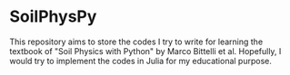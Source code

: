 # SoilPhysPy
This repository aims to store the codes I try to write for learning the textbook of "Soil Physics with Python" by Marco Bittelli et al.
Hopefully, I would try to implement the codes in Julia for my educational purpose.
